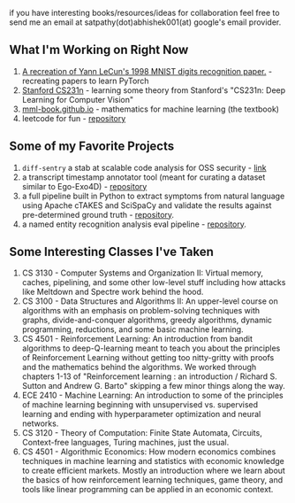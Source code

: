 if you have interesting books/resources/ideas for collaboration feel free to send me an email at satpathy(dot)abhishek001(at) google's email provider.

## What I'm Working on Right Now
1. [A recreation of Yann LeCun's 1998 MNIST digits recognition paper.](https://github.com/asatpathy314/mnist) - recreating papers to learn PyTorch
2. [Stanford CS231n](https://cs231n.github.io/) - learning some theory from Stanford's "CS231n: Deep Learning for Computer Vision"
3. [mml-book.github.io](https://mml-book.github.io/) - mathematics for machine learning (the textbook)
4. leetcode for fun - [repository](https://github.com/asatpathy314/leetcode)

## Some of my Favorite Projects
1. `diff-sentry` a stab at scalable code analysis for OSS security - [link](https://diff-sentry.tech)
2. a transcript timestamp annotator tool (meant for curating a dataset similar to Ego-Exo4D) - [repository](https://github.com/asatpathy314/transcript-timestamp-annotator)
3. a full pipeline built in Python to extract symptoms from natural language using Apache cTAKES and SciSpaCy and validate the results against pre-determined ground truth - [repository](https://github.com/asatpathy314/cTAKES-SciSpaCy-symptom-extractor).
4. a named entity recognition analysis eval pipeline - [repository](https://github.com/asatpathy314/ner-model-analysis-for-ems).

## Some Interesting Classes I've Taken
1. CS 3130 - Computer Systems and Organization II: Virtual memory, caches, pipelining, and some other low-level stuff including how attacks like Meltdown and Spectre work behind the hood.
2. CS 3100 - Data Structures and Algorithms II: An upper-level course on algorithms with an emphasis on problem-solving techniques with graphs, divide-and-conquer algorithms, greedy algorithms, dynamic programming, reductions, and some basic machine learning.
3. CS 4501 - Reinforcement Learning: An introduction from bandit algorithms to deep-Q-learning meant to teach you about the principles of Reinforcement Learning without getting too nitty-gritty with proofs and the mathematics behind the algorithms. We worked through chapters 1-13 of "Reinforcement learning : an introduction / Richard S. Sutton and Andrew G. Barto" skipping a few minor things along the way.
4. ECE 2410 - Machine Learning: An introduction to some of the principles of machine learning beginning with unsupervised vs. supervised learning and ending with hyperparameter optimization and neural networks.
5. CS 3120 - Theory of Computation: Finite State Automata, Circuits, Context-free languages, Turing machines, just the usual.
6. CS 4501 - Algorithmic Economics: How modern economics combines techniques in machine learning and statistics with economic knowledge to create efficient markets. Mostly an introduction where we learn about the basics of how reinforcement learning techniques, game theory, and tools like linear programming can be applied in an economic context.
